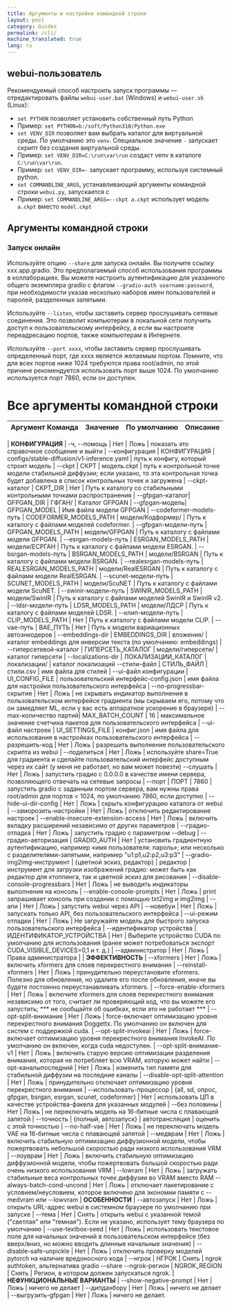 ```yaml
---
title: Аргументы и настройки командной строки
layout: post
category: Guides
permalink: /cli/
machine_translated: true
lang: ru
---
```

## webui-пользователь

Рекомендуемый способ настроить запуск программы — отредактировать файлы `webui-user.bat` (Windows) и `webui-user.sh` (Linux):
- `set PYTHON` позволяет установить собственный путь Python
- Пример: `set PYTHON=b:/soft/Python310/Python.exe`
- `set VENV_DIR` позволяет вам выбрать каталог для виртуальной среды. По умолчанию это `venv`. Специальное значение `-` запускает скрипт без создания виртуальной среды.
- Пример: `set VENV_DIR=C:\run\var\run` создаст venv в каталоге `C:\run\var\run`.
- Пример: `set VENV_DIR=-` запускает программу, используя системный python.
- `set COMMANDLINE_ARGS`, устанавливающий аргументы командной строки `webui.py`, запускается с
- Пример: `set COMMANDLINE_ARGS=--ckpt a.ckpt` использует модель `a.ckpt` вместо `model.ckpt`

## Аргументы командной строки
### Запуск онлайн
Используйте опцию `--share` для запуска онлайн. Вы получите ссылку xxx.app.gradio. Это предполагаемый способ использования программы в коллаборациях. Вы можете настроить аутентификацию для указанного общего экземпляра gradio с флагом `--gradio-auth username:password`, при необходимости указав несколько наборов имен пользователей и паролей, разделенных запятыми.

Используйте `--listen`, чтобы заставить сервер прослушивать сетевые соединения. Это позволит компьютерам в локальной сети получить доступ к пользовательскому интерфейсу, а если вы настроите переадресацию портов, также компьютерам в Интернете.

Используйте `--port xxxx`, чтобы заставить сервер прослушивать определенный порт, где xxxx является желаемым портом. Помните, что для всех портов ниже 1024 требуются права root/admin, по этой причине рекомендуется использовать порт выше 1024. По умолчанию используется порт 7860, если он доступен.

# Все аргументы командной строки

| Аргумент Команда | Значение | По умолчанию | Описание |
| ---------------- | ----- | ------- | ----------- |

| **КОНФИГУРАЦИЯ** |
-ч, --помощь | Нет | Ложь | показать это справочное сообщение и выйти |
--конфигурация | КОНФИГУРАЦИЯ | configs/stable-diffusion/v1-inference.yaml | путь к конфигу, который строит модель |
--ckpt | СКРТ | модель.ckpt | путь к контрольной точке модели стабильной диффузии; если указано, то эта контрольная точка будет добавлена ​​в список контрольных точек и загружена |
--ckpt-каталог | CKPT_DIR | Нет | Путь к каталогу со стабильными контрольными точками распространения |
--gfpgan-каталог| GFPGAN_DIR | ГФГАН/ | Каталог GFPGAN |
--gfpgan-модель| GFPGAN_MODEL | Имя файла модели GFPGAN |
--codeformer-models-путь | CODEFORMER_MODELS_PATH | модели/Кодформер/ | Путь к каталогу с файлами моделей codeformer. |
--gfpgan-модели-путь | GFPGAN_MODELS_PATH | модели/GFPGAN | Путь к каталогу с файлами модели GFPGAN. |
--esrgan-models-путь | ESRGAN_MODELS_PATH | модели/ЕСРГАН | Путь к каталогу с файлами модели ESRGAN. |
--bsrgan-models-путь | BSRGAN_MODELS_PATH | модели/BSRGAN | Путь к каталогу с файлами модели BSRGAN. |
--realesrgan-models-путь | REALESRGAN_MODELS_PATH | модели/RealESRGAN | Путь к каталогу с файлами модели RealESRGAN. |
--scunet-модели-путь | SCUNET_MODELS_PATH | модели/ScuNET | Путь к каталогу с файлами модели ScuNET. |
--swinir-модели-путь | SWINIR_MODELS_PATH | модели/SwinIR | Путь к каталогу с файлами моделей SwinIR и SwinIR v2. |
--ldsr-модели-путь | LDSR_MODELS_PATH | модели/ЛДСР | Путь к каталогу с файлами моделей LDSR. |
--клип-модели-путь | CLIP_MODELS_PATH | Нет | Путь к каталогу с файлами модели CLIP. |
--vae-путь | ВАЕ_ПУТЬ | Нет | Путь к модели вариационных автоэнкодеров |
--embeddings-dir | EMBEDDINGS_DIR | вложения/ | каталог embeddings для инверсии текста (по умолчанию: embeddings) |
--гиперсетевой-каталог | ГИПЕРСЕТЬ_КАТАЛОГ | модели/гиперсети/ | каталог гиперсети |
--localizations-dir | ЛОКАЛИЗАЦИИ_КАТАЛОГ | локализации/ | каталог локализаций
--стили-файл | СТИЛЬ_ФАЙЛ | стили.csv | имя файла для стилей |
--ui-файл конфигурации | UI_CONFIG_FILE | пользовательский интерфейс-config.json | имя файла для настройки пользовательского интерфейса |
--no-progressbar-скрытие | Нет | Ложь | не скрывать индикатор выполнения в пользовательском интерфейсе градиента (мы скрываем его, потому что он замедляет ML, если у вас есть аппаратное ускорение в браузере) |
--max-количество партий| MAX_BATCH_COUNT | 16 | максимальное значение счетчика пакетов для пользовательского интерфейса |
--ui-файл настроек | UI_SETTINGS_FILE | конфиг.json | имя файла для использования в настройках пользовательского интерфейса |
--разрешить-код | Нет | Ложь | разрешить выполнение пользовательского скрипта из webui |
--поделиться | Нет | Ложь | используйте share=True для градиента и сделайте пользовательский интерфейс доступным через их сайт (у меня не работает, но вам может повезти)
--слушать | Нет | Ложь | запустить градио с 0.0.0.0 в качестве имени сервера, позволяющего отвечать на сетевые запросы |
--порт | ПОРТ | 7860 | запустить gradio с заданным портом сервера, вам нужны права root/admin для портов < 1024, по умолчанию 7860, если доступно |
--hide-ui-dir-config | Нет | Ложь | скрыть конфигурацию каталога от webui |
--заморозить-настройки | Нет | Ложь | отключить редактирование настроек |
--enable-insecure-extension-access | Нет | Ложь | включить вкладку расширений независимо от других параметров |
--градио-отладка | Нет | Ложь | запустить градио с параметром --debug |
--градио-авторизация | GRADIO_AUTH | Нет | установить градиентную аутентификацию, например «имя пользователя: пароль»; или несколько с разделителями-запятыми, например "u1:p1,u2:p2,u3:p3" |
--gradio-img2img-инструмент | {цветной эскиз, редактор} | редактор | инструмент для загрузки изображений градио: может быть как редактор для ктоппинга, так и цветной эскиз для рисования |
--disable-console-progressbars | Нет | Ложь | не выводить индикаторы выполнения на консоль |
--enable-console-prompts | Нет | Ложь | print запрашивает консоль при создании с помощью txt2img и img2img |
--апи | Нет | Ложь | запустить webui через API |
--новебуи | Нет | Ложь | запускать только API, без пользовательского интерфейса |
--ui-режим отладки | Нет | Ложь | Не загружайте модель для быстрого запуска пользовательского интерфейса |
--идентификатор устройства | ИДЕНТИФИКАТОР_УСТРОЙСТВА | Нет | Выберите устройство CUDA по умолчанию для использования (ранее может потребоваться экспорт CUDA_VISIBLE_DEVICES=0,1 и т. д.) |
--администратор | Нет | Ложь | Права администратора |
| **ЭФФЕКТИВНОСТЬ** |
--xformers | Нет | Ложь | включить xformers для слоев перекрестного внимания |
--reinstall-xformers | Нет | Ложь | принудительно переустановите xformers. Полезно для обновления, но удалите его после обновления, иначе вы будете постоянно переустанавливать xformers. |
--force-enable-xformers | Нет | Ложь | включите xformers для слоев перекрестного внимания независимо от того, считает ли проверяющий код, что вы можете его запустить; *** не сообщайте об ошибках, если это не работает *** |
--opt-split-внимание | Нет | Ложь | force-включает оптимизацию уровня перекрестного внимания Doggettx. По умолчанию он включен для систем с поддержкой cuda. |
--opt-split-invokeai | Нет | Ложь | force-включает оптимизацию уровня перекрестного внимания InvokeAI. По умолчанию он включен, когда cuda недоступен. |
--opt-split-внимание-v1 | Нет | Ложь | включить старую версию оптимизации разделения внимания, которая не потребляет всю VRAM, которую может найти |
--opt-каналыпоследний | Нет | Ложь | изменить тип памяти для стабильной диффузии на последние каналы |
--disable-opt-split-attention | Нет | Ложь | принудительно отключает оптимизацию уровня перекрестного внимания |
--использовать-процессор | {all, sd, опрос, gfpgan, bsrgan, esrgan, scunet, codeformer} | Нет | использовать ЦП в качестве устройства-факела для указанных модулей |
--без половины | Нет | Ложь | не переключать модель на 16-битные числа с плавающей запятой |
--точность | {полный, автозапуск} | автотрансляция | оценить с этой точностью |
--no-half-vae | Нет | Ложь | не переключать модель VAE на 16-битные числа с плавающей запятой |
--медврам | Нет | Ложь | включить стабильную оптимизацию диффузионной модели, чтобы пожертвовать небольшой скоростью ради низкого использования VRM |
--лоуврам | Нет | Ложь | включить стабильную оптимизацию диффузионной модели, чтобы пожертвовать большой скоростью ради очень низкого использования VRM |
--lowram | Нет | Ложь | загружать стабильные веса контрольных точек диффузии во VRAM вместо RAM
--always-batch-cond-uncond | Нет | Ложь | отключает пакетирование с условием/неусловием, которое включено для экономии памяти с --medvram или --lowvram
| **ОСОБЕННОСТИ** |
--автозапуск | Нет | Ложь | открыть URL-адрес webui в системном браузере по умолчанию при запуске |
--тема | Нет | Снять | открыть webui с указанной темой ("светлая" или "темная"). Если не указано, использует тему браузера по умолчанию |
--use-textbox-seed | Нет | Ложь | использовать текстовое поле для начальных значений в пользовательском интерфейсе (без вверх/вниз, но можно вводить длинные начальные значения) |
--disable-safe-unpickle | Нет | Ложь | отключить проверку моделей pytorch на наличие вредоносного кода |
--нгрок | НГРОК | Снять | ngrok authtoken, альтернатива gradio --share
--ngrok-регион | NGROK_REGION | Снять | Регион, в котором должен запускаться ngrok.
| **НЕФУНКЦИОНАЛЬНЫЕ ВАРИАНТЫ** |
--show-negative-prompt | Нет | Ложь | ничего не делает |
--дипданбору | Нет | Ложь | ничего не делает |
--выгрузить-gfpgan | Нет | Ложь | ничего не делает.

